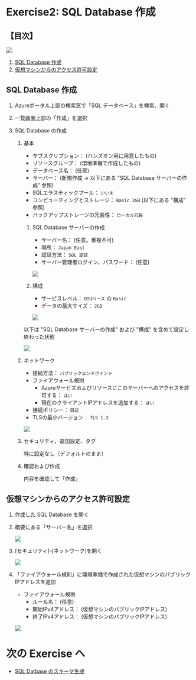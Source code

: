 # Exercise2: SQL Database 作成

## 【目次】

![](images/ex02-0000-sqldb.png)

1. [SQL Database 作成](#sql-database-作成)
1. [仮想マシンからのアクセス許可設定](#仮想マシンからのアクセス許可設定)


## SQL Database 作成

1.  Azureポータル上部の検索窓で「SQL データベース」を検索、開く

1. 一覧画面上部の「作成」を選択

1. SQL Database の作成

    1. 基本

        * サブスクリプション： (ハンズオン用に用意したもの)
        * リソースグループ： (環境準備で作成したもの)
        * データベース名： (任意)
        * サーバー： (新規作成 → 以下にある "SQL Database サーバーの作成" 参照)
        * SQLエラスティックプール： `いいえ`
        * コンピューティングとストレージ： `Basic 2GB` (以下にある "構成" 参照)
        * バックアップストレージの冗長性： `ローカル冗長`

        1. SQL Database サーバーの作成

            * サーバー名： (任意。重複不可)
            * 場所： `Japan East`
            * 認証方法： `SQL 認証`
            * サーバー管理者ログイン、パスワード： (任意)

            ![](images/ex02-0101-sqldb.png)

        1. 構成

            * サービスレベル： `DTUベース` の `Basic`
            * データの最大サイズ： `2GB`
        
            ![](images/ex02-0102-sqldb.png)

        以下は "SQL Database サーバーの作成" および "構成" を含めて設定し終わった状態

        ![](images/ex02-0103-sqldb.png)

    1. ネットワーク

        * 接続方法： `パブリックエンドポイント`
        * ファイアウォール規則
            * Azureサービズおよびリソースにこのサーバーへのアクセスを許可する： `はい`
            * 現在のクライアントIPアドレスを追加する： `はい`
        * 接続ポリシー： `既定`
        * TLSの最小バージョン： `TLS 1.2`

        ![](images/ex02-0104-sqldb.png)

    1. セキュリティ、追加設定、タグ

        特に設定なし（デフォルトのまま）

    1. 確認および作成

        内容を確認して「作成」


## 仮想マシンからのアクセス許可設定

1. 作成した SQL Database を開く

1. 概要にある「サーバー名」を選択

    ![](images/ex02-0201-sqldb.png)

1. [セキュリティ]-[ネットワーク]を開く

    ![](images/ex02-0202-sqldb.png)

1. 「ファイアウォール規則」に環境準備で作成された仮想マシンのパブリックIPアドレスを追加

    * ファイアウォール規則
        * ルール名： (任意)
        * 開始IPv4アドレス： (仮想マシンのパブリックIPアドレス)
        * 終了IPv4アドレス： (仮想マシンのパブリックIPアドレス)

    ![](images/ex02-0203-sqldb.png)


# 次の Exercise へ

* [SQL Datbase のスキーマ生成](exercise03.md)
